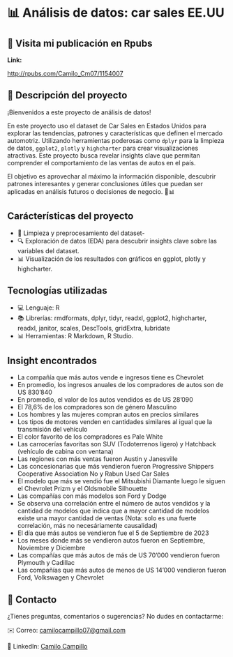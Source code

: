 # 📊 **Análisis de datos: car sales EE.UU**

## 🎯 Visita mi publicación en Rpubs

**Link:** 

http://rpubs.com/Camilo_Cm07/1154007

## 🌟 Descripción del proyecto
¡Bienvenidos a este proyecto de análisis de datos!

En este proyecto uso el dataset de Car Sales en Estados Unidos para explorar las tendencias, patrones y características que definen el mercado automotriz. Utilizando herramientas poderosas como `dplyr` para la limpieza de datos, `ggplot2`, `plotly` y `highcharter` para crear visualizaciones atractivas. Este proyecto busca revelar insights clave que permitan comprender el comportamiento de las ventas de autos en el país.

El objetivo es aprovechar al máximo la información disponible, descubrir patrones interesantes y generar conclusiones útiles que puedan ser aplicadas en análisis futuros o decisiones de negocio. 🚗📊

## Carácterísticas del proyecto

- 🧹 Limpieza y preprocesamiento del dataset-
- 🔍 Exploración de datos (EDA) para descubrir insights clave sobre las variables del dataset.
- 📊 Visualización de los resultados con gráficos en ggplot, plotly y highcharter.

## Tecnologías utilizadas

- 💻 Lenguaje: R 
- 📚 Librerías: rmdformats, dplyr, tidyr, readxl, ggplot2, highcharter, readxl, janitor, scales, DescTools, gridExtra, lubridate
- 📊 Herramientas: R Markdown, R Studio.

## Insight encontrados

- La compañía que más autos vende e ingresos tiene es Chevrolet
- En promedio, los ingresos anuales de los compradores de autos son de US 830’840
- En promedio, el valor de los autos vendidos es de US 28’090
- El 78,6% de los compradores son de género Masculino
- Los hombres y las mujeres compran autos en precios similares
- Los tipos de motores venden en cantidades similares al igual que la transmisión del vehículo
- El color favorito de los compradores es Pale White
- Las carrocerías favoritas son SUV (Todoterrenos ligero) y Hatchback (vehículo de cabina con ventana)
- Las regiones con más ventas fueron Austin y Janesville
- Las concesionarias que más vendieron fueron Progressive Shippers Cooperative Association No y Rabun Used Car Sales
- El modelo que más se vendió fue el Mitsubishi Diamante luego le siguen el Chevrolet Prizm y el Oldsmobile Silhouette
- Las compañías con más modelos son Ford y Dodge
- Se observa una correlación entre el número de autos vendidos y la cantidad de modelos que indica que a mayor cantidad de modelos existe una mayor cantidad de ventas (Nota: solo es una fuerte correlación, más no necesáriamente causalidad)
- El día que más autos se vendieron fue el 5 de Septiembre de 2023
- Los meses donde más se vendieron autos fueron en Septiembre, Noviembre y Diciembre
- Las compañías que más autos de más de US 70’000 vendieron fueron Plymouth y Cadillac
- Las compañías que más autos de menos de US 14’000 vendieron fueron Ford, Volkswagen y Chevrolet

## 📢 Contacto
¿Tienes preguntas, comentarios o sugerencias? No dudes en contactarme:

✉️ Correo: camilocampillo07@gmail.com

💼 LinkedIn: [Camilo Campillo](https://www.linkedin.com/in/camilo-campillo-mart%C3%ADnez/)

